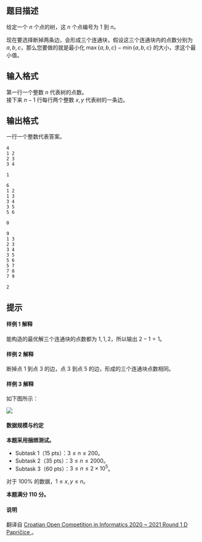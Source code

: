 ## 题目描述
给定一个 $n$ 个点的树，这 $n$ 个点编号为 $1$ 到 $n$。

现在要选择断掉两条边，会形成三个连通块，假设这三个连通块内的点数分别为 $a,b,c$，那么您要做的就是最小化 $\max\{a,b,c\}-\min\{a,b,c\}$ 的大小，求这个最小值。

## 输入格式
第一行一个整数 $n$ 代表树的点数。        
接下来 $n-1$ 行每行两个整数 $x,y$ 代表树的一条边。

## 输出格式
一行一个整数代表答案。

```input1
4
1 2
2 3
3 4

```

```output1
1
```

```input2
6
1 2
1 3
3 4
3 5
5 6
```

```output2
0
```

```input3
9
1 3
2 3
3 4
3 5
5 6
5 7
7 8
7 9
```

```output3
2
```

## 提示
#### 样例 1 解释

能构造的最优解三个连通块的点数都为 $1,1,2$，所以输出 $2-1=1$。

#### 样例 2 解释

断掉点 $1$ 到点 $3$ 的边，点 $3$ 到点 $5$ 的边，形成的三个连通块点数相同。

#### 样例 3 解释

如下图所示：

![](https://cdn.luogu.com.cn/upload/image_hosting/nybys0n6.png)

#### 数据规模与约定

**本题采用捆绑测试。**

- Subtask 1（15 pts）：$3 \le n \le 200$。
- Subtask 2（35 pts）：$3 \le n \le 2000$。
- Subtask 3（60 pts）：$3 \le n \le 2 \times 10^5$。

对于 $100\%$ 的数据，$1 \le x,y \le n$。

**本题满分 $110$ 分。**

#### 说明

翻译自 [Croatian Open Competition in Informatics 2020 ~ 2021 Round 1 D Papričice
](https://hsin.hr/coci/contest1_tasks.pdf)。

